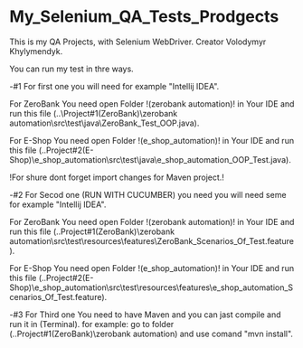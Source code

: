 # My_Selenium_QA_Tests_Prodgects
This is my QA Projects, with Selenium WebDriver. Сreator Volodymyr Khylymendyk.

You can run my test in thre ways.

-#1 For first one you will need for example "Intellij IDEA". 

For ZeroBank You need open Folder !(zerobank automation)! in Your IDE and run this file (..\Project#1(ZeroBank)\zerobank automation\src\test\java\ZeroBank_Test_OOP.java).

For E-Shop You need open Folder !(e_shop_automation)! in Your IDE and run this file (..Project#2(E-Shop)\e_shop_automation\src\test\java\e_shop_automation_OOP_Test.java).

!For shure dont forget import changes for Maven project.!

-#2 For Secod one (RUN WITH CUCUMBER) you need you will need seme for example "Intellij IDEA".

For ZeroBank You need open Folder !(zerobank automation)! in Your IDE and run this file (..Project#1(ZeroBank)\zerobank automation\src\test\resources\features\ZeroBank_Scenarios_Of_Test.feature).

For E-Shop You need open Folder !(e_shop_automation)! in Your IDE and run this file (..Project#2(E-Shop)\e_shop_automation\src\test\resources\features\e_shop_automation_Scenarios_Of_Test.feature).

-#3 For Third one You need to have Maven and you can jast compile and run it in (Terminal). 
for example: go to folder (..Project#1(ZeroBank)\zerobank automation\) and use comand "mvn install".
